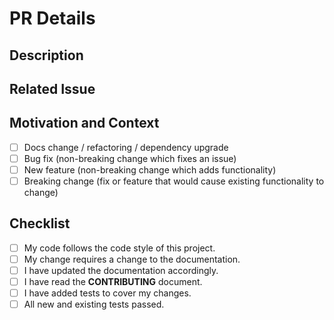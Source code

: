 
# PR Details
<!--- Provide a general summary of your changes in the Title 
above -->
## Description
<!--- Describe your changes in detail -->
## Related Issue
<!--- This project only accepts pull requests related to open 
issues -->
<!--- If suggesting a new feature or change, please discuss it in 
an issue first -->
<!--- If fixing a bug, there should be an issue describing it 
with steps to reproduce -->
<!--- Please link to the issue here: -->
## Motivation and Context
<!--- Why is this change required? What problem does it solve? --
>
## How Has This Been Tested
<!--- Please describe in detail how you tested your changes. -->
<!--- Include details of your testing environment, and the tests 
you ran to -->
<!--- see how your change affects other areas of the code, etc. -
->
## Types of changes
<!--- What types of changes does your code introduce? Put an `x` 
in all the boxes that apply: -->

- [ ] Docs change / refactoring / dependency upgrade
- [ ] Bug fix (non-breaking change which fixes an issue)
- [ ] New feature (non-breaking change which adds functionality)
- [ ] Breaking change (fix or feature that would cause existing 
functionality to change)
## Checklist
<!--- Go over all the following points, and put an `x` in all the 
boxes that apply. -->
<!--- If you're unsure about any of these, don't hesitate to ask. 
We're here to help! -->
- [ ] My code follows the code style of this project.
- [ ] My change requires a change to the documentation.
- [ ] I have updated the documentation accordingly.
- [ ] I have read the **CONTRIBUTING** document.
- [ ] I have added tests to cover my changes.
- [ ] All new and existing tests passed.
